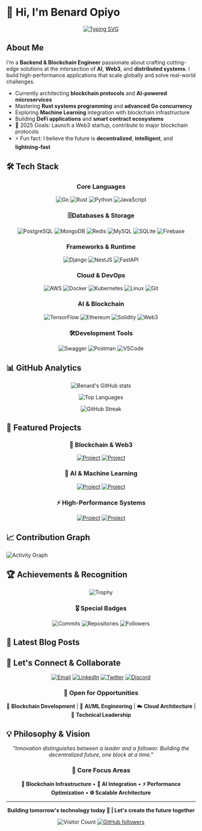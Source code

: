 # 👋 Hi, I'm Benard Opiyo

<div align="center">
  
[![Typing SVG](https://readme-typing-svg.demolab.com?font=Fira+Code&size=22&duration=3000&pause=1000&color=36BCF7&center=true&vCenter=true&width=700&lines=Backend+%26+Blockchain+Engineer;Go+%7C+Rust+%7C+Python+%7C+JavaScript;AI+%26+Web3+Enthusiast;Cloud+Architecture+Specialist;Building+the+Future+of+Tech)](https://git.io/typing-svg)

</div>

## About Me

I'm a **Backend & Blockchain Engineer** passionate about crafting cutting-edge solutions at the intersection of **AI**, **Web3**, and **distributed systems**. I build high-performance applications that scale globally and solve real-world challenges.

- Currently architecting **blockchain protocols** and **AI-powered microservices**
- Mastering **Rust systems programming** and **advanced Go concurrency**
- Exploring **Machine Learning** integration with blockchain infrastructure
- Building **DeFi applications** and **smart contract ecosystems**
- 🎯 2025 Goals: Launch a Web3 startup, contribute to major blockchain protocols
- ⚡ Fun fact: I believe the future is **decentralized**, **intelligent**, and **lightning-fast**

## 🛠️ Tech Stack

<div align="center">

### Core Languages
![Go](https://img.shields.io/badge/Go-00ADD8?style=for-the-badge&logo=go&logoColor=white)
![Rust](https://img.shields.io/badge/Rust-000000?style=for-the-badge&logo=rust&logoColor=white)
![Python](https://img.shields.io/badge/Python-3776AB?style=for-the-badge&logo=python&logoColor=white)
![JavaScript](https://img.shields.io/badge/JavaScript-F7DF1E?style=for-the-badge&logo=javascript&logoColor=black)

### 🗄Databases & Storage
![PostgreSQL](https://img.shields.io/badge/PostgreSQL-316192?style=for-the-badge&logo=postgresql&logoColor=white)
![MongoDB](https://img.shields.io/badge/MongoDB-4EA94B?style=for-the-badge&logo=mongodb&logoColor=white)
![Redis](https://img.shields.io/badge/Redis-DC382D?style=for-the-badge&logo=redis&logoColor=white)
![MySQL](https://img.shields.io/badge/MySQL-4479A1?style=for-the-badge&logo=mysql&logoColor=white)
![SQLite](https://img.shields.io/badge/SQLite-07405E?style=for-the-badge&logo=sqlite&logoColor=white)
![Firebase](https://img.shields.io/badge/Firebase-FFCA28?style=for-the-badge&logo=firebase&logoColor=black)

### Frameworks & Runtime
![Django](https://img.shields.io/badge/Django-092E20?style=for-the-badge&logo=django&logoColor=white)
![NestJS](https://img.shields.io/badge/NestJS-E0234E?style=for-the-badge&logo=nestjs&logoColor=white)
![FastAPI](https://img.shields.io/badge/FastAPI-009688?style=for-the-badge&logo=fastapi&logoColor=white)

### Cloud & DevOps
![AWS](https://img.shields.io/badge/AWS-232F3E?style=for-the-badge&logo=amazon-aws&logoColor=white)
![Docker](https://img.shields.io/badge/Docker-2496ED?style=for-the-badge&logo=docker&logoColor=white)
![Kubernetes](https://img.shields.io/badge/Kubernetes-326CE5?style=for-the-badge&logo=kubernetes&logoColor=white)
![Linux](https://img.shields.io/badge/Linux-FCC624?style=for-the-badge&logo=linux&logoColor=black)
![Git](https://img.shields.io/badge/Git-F05032?style=for-the-badge&logo=git&logoColor=white)

### AI & Blockchain
![TensorFlow](https://img.shields.io/badge/TensorFlow-FF6F00?style=for-the-badge&logo=tensorflow&logoColor=white)
![Ethereum](https://img.shields.io/badge/Ethereum-3C3C3D?style=for-the-badge&logo=ethereum&logoColor=white)
![Solidity](https://img.shields.io/badge/Solidity-363636?style=for-the-badge&logo=solidity&logoColor=white)
![Web3](https://img.shields.io/badge/Web3-F16822?style=for-the-badge&logo=web3.js&logoColor=white)

### 🛠Development Tools
![Swagger](https://img.shields.io/badge/Swagger-85EA2D?style=for-the-badge&logo=swagger&logoColor=black)
![Postman](https://img.shields.io/badge/Postman-FF6C37?style=for-the-badge&logo=postman&logoColor=white)
![VSCode](https://img.shields.io/badge/VSCode-007ACC?style=for-the-badge&logo=visual-studio-code&logoColor=white)

</div>

## 📊 GitHub Analytics

<div align="center">
  
![Benard's GitHub stats](https://github-readme-stats.vercel.app/api?username=benardopiyo&show_icons=true&theme=tokyonight&hide_border=true&count_private=true)

![Top Languages](https://github-readme-stats.vercel.app/api/top-langs/?username=benardopiyo&layout=compact&theme=tokyonight&hide_border=true)

![GitHub Streak](https://github-readme-streak-stats.herokuapp.com/?user=benardopiyo&theme=tokyonight&hide_border=true)

</div>

## 🎯 Featured Projects

<div align="center">

### 🚀 Blockchain & Web3
[![Project](https://img.shields.io/badge/🌐_DeFi_Protocol-FF6B6B?style=for-the-badge&logoColor=white)](https://github.com/benardopiyo/defi-protocol)
[![Project](https://img.shields.io/badge/⚡_Smart_Contracts-4ECDC4?style=for-the-badge&logoColor=white)](https://github.com/benardopiyo/smart-contracts)

### 🤖 AI & Machine Learning
[![Project](https://img.shields.io/badge/🧠_AI_Microservices-FFE66D?style=for-the-badge&logoColor=black)](https://github.com/benardopiyo/ai-microservices)
[![Project](https://img.shields.io/badge/📊_Data_Pipeline-A8E6CF?style=for-the-badge&logoColor=black)](https://github.com/benardopiyo/data-pipeline)

### ⚡ High-Performance Systems
[![Project](https://img.shields.io/badge/🚀_Go_Microservices-00D4AA?style=for-the-badge&logoColor=white)](https://github.com/benardopiyo/go-microservices)
[![Project](https://img.shields.io/badge/🦀_Rust_Engine-F67E7D?style=for-the-badge&logoColor=white)](https://github.com/benardopiyo/rust-engine)

</div>

## 📈 Contribution Graph

![Activity Graph](https://github-readme-activity-graph.vercel.app/graph?username=benardopiyo&bg_color=1a1b27&color=38bdae&line=70a5fd&point=bf91f3&area=true&hide_border=true)

## 🏆 Achievements & Recognition

<div align="center">

![Trophy](https://github-profile-trophy.vercel.app/?username=benardopiyo&theme=tokyonight&no-frame=true&row=2&column=3)

### 🎖️ Special Badges
![Commits](https://img.shields.io/badge/Total_Commits-1000+-00ADD8?style=for-the-badge&logo=git&logoColor=white)
![Repositories](https://img.shields.io/badge/Public_Repos-25+-4ECDC4?style=for-the-badge&logo=github&logoColor=white)
![Followers](https://img.shields.io/badge/Followers-100+-FF6B6B?style=for-the-badge&logo=github&logoColor=white)

</div>

## 📝 Latest Blog Posts
<!-- BLOG-POST-LIST:START -->
<!-- Add your blog posts here if you have any -->
<!-- BLOG-POST-LIST:END -->

## 🤝 Let's Connect & Collaborate

<div align="center">

[![Email](https://img.shields.io/badge/Email-D14836?style=for-the-badge&logo=gmail&logoColor=white)](mailto:benardopiyo13@gmail.com)
[![LinkedIn](https://img.shields.io/badge/LinkedIn-0077B5?style=for-the-badge&logo=linkedin&logoColor=white)](https://linkedin.com/in/benard-opiyo)
[![Twitter](https://img.shields.io/badge/Twitter-1DA1F2?style=for-the-badge&logo=twitter&logoColor=white)](https://twitter.com/benardopiyo)
[![Discord](https://img.shields.io/badge/Discord-5865F2?style=for-the-badge&logo=discord&logoColor=white)](https://discord.gg/yourinvite)

### 💼 Open for Opportunities
🚀 **Blockchain Development** | 🤖 **AI/ML Engineering** | ☁️ **Cloud Architecture** | 🎯 **Technical Leadership**

</div>

## 💡 Philosophy & Vision

<div align="center">
  
*"Innovation distinguishes between a leader and a follower. Building the decentralized future, one block at a time."*

### 🎯 Core Focus Areas
**🔗 Blockchain Infrastructure** • **🤖 AI Integration** • **⚡ Performance Optimization** • **🌐 Scalable Architecture**

</div>

---

<div align="center">
  
**Building tomorrow's technology today 🚀 | Let's create the future together**

![Visitor Count](https://komarev.com/ghpvc/?username=benardopiyo&color=blueviolet&style=flat-square&label=Profile+Views)
[![GitHub followers](https://img.shields.io/github/followers/benardopiyo?style=social)](https://github.com/benardopiyo)

</div>
